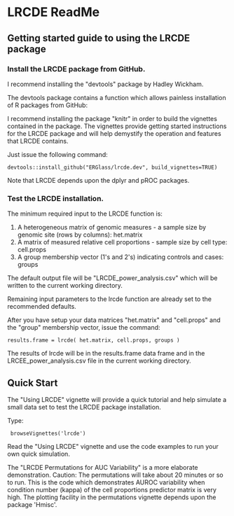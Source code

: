 # LRCDE ReadMe

## Getting started guide to using the LRCDE package

### Install the LRCDE package from GitHub.

I recommend installing the "devtools" package by Hadley Wickham.

The devtools package contains a function which allows painless installation of R packages from GitHub:

I recommend installing the package "knitr" in order to build the vignettes contained in the package. The vignettes provide getting started instructions for the LRCDE package and will help demystify the operation and features that LRCDE contains.

Just issue the following command:
```{r}
devtools::install_github("ERGlass/lrcde.dev", build_vignettes=TRUE)
```

Note that LRCDE depends upon the dplyr and pROC packages.

### Test the LRCDE installation.

The minimum required input to the LRCDE function is:
1. A heterogeneous matrix of genomic measures - a sample size by genomic site (rows by columns): het.matrix
2. A matrix of measured relative cell proportions - sample size by cell type: cell.props
3. A group membership vector (1's and 2's) indicating controls and cases: groups

The default output file will be "LRCDE_power_analysis.csv" which will be written to the current working directory.

Remaining input parameters to the lrcde function are already set to the recommended defaults.

After you have setup your data matrices "het.matrix" and "cell.props" and the "group" membership vector, issue the command:
```{r}
results.frame = lrcde( het.matrix, cell.props, groups )
```

The results of lrcde will be in the results.frame data frame and in the LRCEE_power_analysis.csv file in the current working directory.

## Quick Start
The "Using LRCDE" vignette will provide a quick tutorial and help simulate a small data set to test the LRCDE package installation.

Type:
```{r}
 browseVignettes('lrcde')
```

Read the "Using LRCDE" vignette and use the code examples to run your own quick simulation.

The "LRCDE Permutations for AUC Variability" is a more elaborate demonstration.  Caution: The permutations will take about 20 minutes or so to run.
This is the code which demonstrates AUROC variability when condition number (kappa) of the cell proportions predictor matrix is very high.
The plotting facility in the permutations vignette depends upon the package 'Hmisc'.

